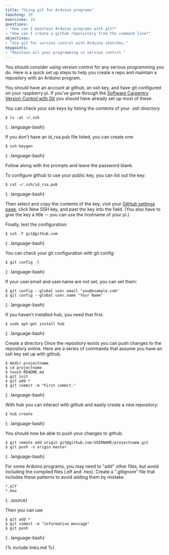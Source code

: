 ```yaml
---
title: "Using git for Arduino programs"
teaching: 20
exercises: 10
questions:
- "How can I maintain Arduino programs with git?"
- "How can I create a github reposistory from the command line?"
objectives:
- "Use git for version control with Arduino sketches."
keypoints:
- "Maintain all your programming in version control."
---
```


You should consider using version control for any serious programming you do. Here is a quick set up steps to help you create a repo and maintain a repository with an Arduino program.

You should have an account at github, an ssh key, and have git configured on your raspberry pi. If you've gone through the [Software Carpentry Version Control with Git](http://swcarpentry.github.io/git-novice/) you should have already set up most of these.

You can check your ssh keys by listing the contents of your .ssh directory

~~~
$ ls -al ~/.ssh
~~~
{: .language-bash}

If you don't have an id_rsa.pub file listed, you can create one:

~~~
$ ssh-keygen
~~~
{: .language-bash}

Follow along with the prompts and leave the password blank.

To configure github to use your public key, you can list out the key:

~~~
$ cat ~/.ssh/id_rsa.pub
~~~
{: .language-bash}

Then select and copy the contents of the key, visit your [GitHub settings page](https://github.com/settings/keys), click New SSH key, and past the key into the field. (You also have to give the key a title -- you can use the hostname of your pi.)

Finally, test the configuration:

~~~
$ ssh -T git@github.com
~~~
{: .language-bash}

You can check your git configuration with git config:

~~~
$ git config -l
~~~
{: .language-bash}

If your user.email and user.name are not set, you can set them:

~~~
$ git config --global user.email "you@example.com"
$ git config --global user.name "Your Name"
~~~
{: .language-bash}

If you haven't installed hub, you need that first.

~~~
$ sudo apt-get install hub
~~~
{: .language-bash}

Create a directory Once the repository exists you can push changes to the repository online. Here are a series of commands that assume you have an ssh key set up with github.

~~~
$ mkdir projectname
$ cd projectname
$ touch README.md
$ git init
$ git add *
$ git commit -m "First commit."
~~~
{: .language-bash}

With hub you can interact with github and easily create a new repository:

~~~
$ hub create
~~~
{: .language-bash}

You should now be able to push your changes to github.

~~~
$ git remote add origin git@github.com:USERNAME/projectname.git
$ git push -u origin master
~~~
{: .language-bash}

For some Arduino programs, you may need to "add" other files, but avoid including the compiled files (.elf and .hex). Create a ".gitignore" file that includes these patterns to avoid adding them by mistake.

~~~
*.elf
*.hex
~~~
{: .source}

Then you can use
~~~
$ git add *
$ git commit -m "informative message"
$ git push
~~~
{: .language-bash}


{% include links.md %}
